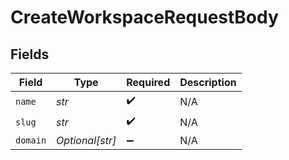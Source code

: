 # CreateWorkspaceRequestBody


## Fields

| Field              | Type               | Required           | Description        |
| ------------------ | ------------------ | ------------------ | ------------------ |
| `name`             | *str*              | :heavy_check_mark: | N/A                |
| `slug`             | *str*              | :heavy_check_mark: | N/A                |
| `domain`           | *Optional[str]*    | :heavy_minus_sign: | N/A                |